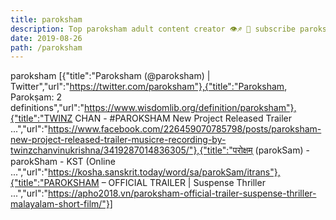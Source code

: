 ```yaml
---
title: paroksham
description: Top paroksham adult content creator 👁♐️ 👑 subscribe paroksham to my porn site below IG paroksham
date: 2019-08-26
path: /paroksham
---
```


paroksham
[{"title":"Paroksham     (@paroksham) | Twitter","url":"https://twitter.com/paroksham"},{"title":"Paroksham, Parokṣam: 2 definitions","url":"https://www.wisdomlib.org/definition/paroksham"},{"title":"TWINZ CHAN - #PAROKSHAM New Project Released Trailer ...","url":"https://www.facebook.com/226459070785798/posts/paroksham-new-project-released-trailer-musicre-recording-by-twinzchanvinukrishna/3419287014836305/"},{"title":"परोक्षम् (parokSam) - parokSham - KST (Online ...","url":"https://kosha.sanskrit.today/word/sa/parokSam/itrans"},{"title":"PAROKSHAM – OFFICIAL TRAILER | Suspense Thriller ...","url":"https://apho2018.vn/paroksham-official-trailer-suspense-thriller-malayalam-short-film/"}]

